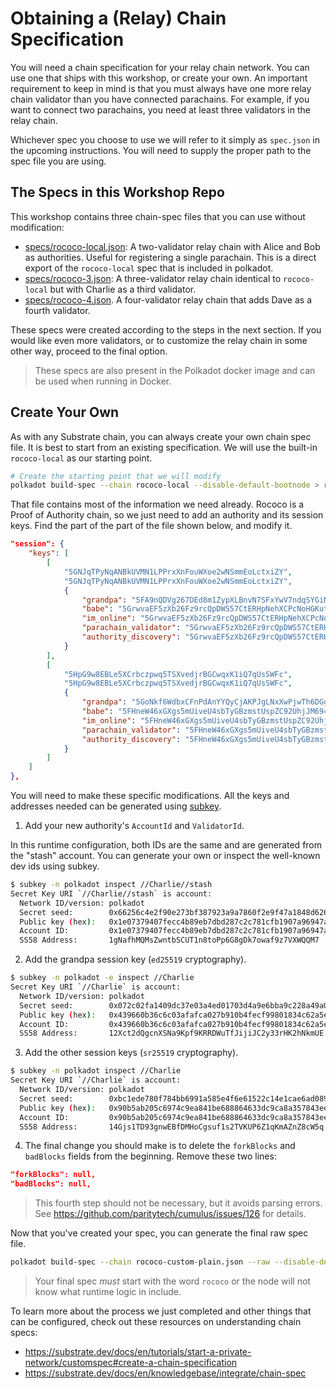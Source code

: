 # Obtaining a (Relay) Chain Specification

You will need a chain specification for your relay chain network. You can use one that ships with
this workshop, or create your own. An important requirement to keep in mind is that you must always
have one more relay chain validator than you have connected parachains. For example, if you want to
connect two parachains, you need at least three validators in the relay chain.

Whichever spec you choose to use we will refer to it simply as `spec.json` in the upcoming
instructions. You will need to supply the proper path to the spec file you are using.

## The Specs in this Workshop Repo

This workshop contains three chain-spec files that you can use without modification:

<!-- for some reason these links can't be markdown. See https://github.com/substrate-developer-hub/cumulus-workshop/issues/16 -->

- <a href="specs/rococo-local.json" download>specs/rococo-local.json</a>: A two-validator relay
  chain with Alice and Bob as authorities. Useful for registering a single parachain. This is a
  direct export of the `rococo-local` spec that is included in polkadot.
- <a href="specs/rococo-3.json" download>specs/rococo-3.json</a>: A three-validator relay chain
  identical to `rococo-local` but with Charlie as a third validator.
- <a href="specs/rococo-4.json" download>specs/rococo-4.json</a>. A four-validator relay chain that
  adds Dave as a fourth validator.

These specs were created according to the steps in the next section. If you would like even more
validators, or to customize the relay chain in some other way, proceed to the final option.

> These specs are also present in the Polkadot docker image and can be used when running in Docker.

## Create Your Own

As with any Substrate chain, you can always create your own chain spec file. It is best to start
from an existing specification. We will use the built-in `rococo-local` as our starting point.

```bash
# Create the starting point that we will modify
polkadot build-spec --chain rococo-local --disable-default-bootnode > rococo-custom-plain.json
```

That file contains most of the information we need already. Rococo is a Proof of Authority chain, so
we just need to add an authority and its session keys. Find the part of the part of the file shown
below, and modify it.

```json
"session": {
	"keys": [
		[
			"5GNJqTPyNqANBkUVMN1LPPrxXnFouWXoe2wNSmmEoLctxiZY",
			"5GNJqTPyNqANBkUVMN1LPPrxXnFouWXoe2wNSmmEoLctxiZY",
			{
				"grandpa": "5FA9nQDVg267DEd8m1ZypXLBnvN7SFxYwV7ndqSYGiN9TTpu",
				"babe": "5GrwvaEF5zXb26Fz9rcQpDWS57CtERHpNehXCPcNoHGKutQY",
				"im_online": "5GrwvaEF5zXb26Fz9rcQpDWS57CtERHpNehXCPcNoHGKutQY",
				"parachain_validator": "5GrwvaEF5zXb26Fz9rcQpDWS57CtERHpNehXCPcNoHGKutQY",
				"authority_discovery": "5GrwvaEF5zXb26Fz9rcQpDWS57CtERHpNehXCPcNoHGKutQY"
			}
		],
		[
			"5HpG9w8EBLe5XCrbczpwq5TSXvedjrBGCwqxK1iQ7qUsSWFc",
			"5HpG9w8EBLe5XCrbczpwq5TSXvedjrBGCwqxK1iQ7qUsSWFc",
			{
				"grandpa": "5GoNkf6WdbxCFnPdAnYYQyCjAKPJgLNxXwPjwTh6DGg6gN3E",
				"babe": "5FHneW46xGXgs5mUiveU4sbTyGBzmstUspZC92UhjJM694ty",
				"im_online": "5FHneW46xGXgs5mUiveU4sbTyGBzmstUspZC92UhjJM694ty",
				"parachain_validator": "5FHneW46xGXgs5mUiveU4sbTyGBzmstUspZC92UhjJM694ty",
				"authority_discovery": "5FHneW46xGXgs5mUiveU4sbTyGBzmstUspZC92UhjJM694ty"
			}
		]
	]
},
```

You will need to make these specific modifications. All the keys and addresses needed can be
generated using [subkey](https://substrate.dev/docs/en/knowledgebase/integrate/subkey).

1. Add your new authority's `AccountId` and `ValidatorId`.

In this runtime configuration, both IDs are the same and are generated from the "stash" account. You
can generate your own or inspect the well-known dev ids using subkey.

```bash
$ subkey -n polkadot inspect //Charlie//stash
Secret Key URI `//Charlie//stash` is account:
  Network ID/version: polkadot
  Secret seed:        0x66256c4e2f90e273bf387923a9a7860f2e9f47a1848d6263de512f7fb110fc08
  Public key (hex):   0x1e07379407fecc4b89eb7dbd287c2c781cfb1907a96947a3eb18e4f8e7198625
  Account ID:         0x1e07379407fecc4b89eb7dbd287c2c781cfb1907a96947a3eb18e4f8e7198625
  SS58 Address:       1gNafhMQMsZwntbSCUT1n8toPp6G8gDk7owaf9z7VXWQQM7
```

2. Add the grandpa session key (`ed25519` cryptography).

```bash
$ subkey -n polkadot -e inspect //Charlie
Secret Key URI `//Charlie` is account:
  Network ID/version: polkadot
  Secret seed:        0x072c02fa1409dc37e03a4ed01703d4a9e6bba9c228a49a00366e9630a97cba7c
  Public key (hex):   0x439660b36c6c03afafca027b910b4fecf99801834c62a5e6006f27d978de234f
  Account ID:         0x439660b36c6c03afafca027b910b4fecf99801834c62a5e6006f27d978de234f
  SS58 Address:       12Xct2dQgcnXSNa9Kpf9KRRDWuTfJijiJC2y33rHK2hNkmUE
```

3. Add the other session keys (`sr25519` cryptography).

```bash
$ subkey -n polkadot inspect //Charlie
Secret Key URI `//Charlie` is account:
  Network ID/version: polkadot
  Secret seed:        0xbc1ede780f784bb6991a585e4f6e61522c14e1cae6ad0895fb57b9a205a8f938
  Public key (hex):   0x90b5ab205c6974c9ea841be688864633dc9ca8a357843eeacf2314649965fe22
  Account ID:         0x90b5ab205c6974c9ea841be688864633dc9ca8a357843eeacf2314649965fe22
  SS58 Address:       14Gjs1TD93gnwEBfDMHoCgsuf1s2TVKUP6Z1qKmAZnZ8cW5q
```

4. The final change you should make is to delete the `forkBlocks` and `badBlocks` fields from the
   beginning. Remove these two lines:

```json
"forkBlocks": null,
"badBlocks": null,
```

> This fourth step should not be necessary, but it avoids parsing errors. See
> https://github.com/paritytech/cumulus/issues/126 for details.

Now that you've created your spec, you can generate the final raw spec file.

```bash
polkadot build-spec --chain rococo-custom-plain.json --raw --disable-default-bootnode > rococo-custom.json
```

> Your final spec _must_ start with the word `rococo` or the node will not know what runtime logic
> in include.

To learn more about the process we just completed and other things that can be configured, check out
these resources on understanding chain specs:

- https://substrate.dev/docs/en/tutorials/start-a-private-network/customspec#create-a-chain-specification
- https://substrate.dev/docs/en/knowledgebase/integrate/chain-spec
